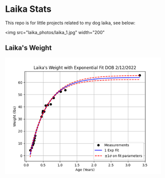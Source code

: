 Laika Stats
===========

This repo is for little projects related to my dog laika, see below:

<img src="laika_photos/laika_1.jpg" width="200"

Laika's Weight
--------------
![laika-weight](laika-weight.png)